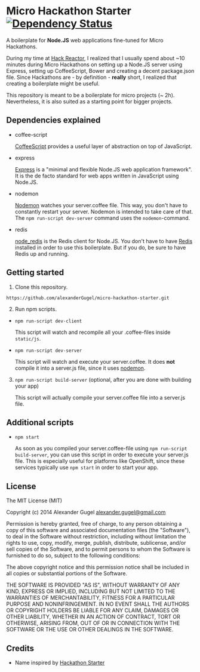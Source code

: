 Micro Hackathon Starter [![Dependency Status](https://gemnasium.com/alexanderGugel/micro-hackathon-starter.svg)](https://gemnasium.com/alexanderGugel/micro-hackathon-starter)
=======================

A boilerplate for **Node.JS** web applications fine-tuned for Micro Hackathons.

During my time at [Hack Reactor](http://www.hackreactor.com/), I realized that I usually spend about ~10 minutes during Micro Hackathons on setting up a Node.JS server using Express, setting up CoffeeScript, Bower and creating a decent package.json file. Since Hackathons are - by definition - **really** short, I realized that creating a boilerplate might be useful.

This repository is meant to be a boilerplate for micro projects (~ 2h). Nevertheless, it is also suited as a starting point for bigger projects.

Dependencies explained
----------------------

* coffee-script

  [CoffeeScript](http://coffeescript.org/) provides a useful layer of abstraction on top of JavaScript.

* express

  [Express](http://expressjs.com/) is a "minimal and flexible Node.JS web application framework". It is the de facto standard for web apps written in JavaScript using Node.JS.

* nodemon

  [Nodemon](http://nodemon.io/) watches your server.coffee file. This way, you don't have to constantly restart your server. Nodemon is intended to take care of that. The `npm run-script dev-server` command uses the `nodemon`-command.

* redis

  [node_redis](https://github.com/mranney/node_redis) is the Redis client for Node.JS. You don't have to have [Redis](http://redis.io/) installed in order to use this boilerplate. But if you do, be sure to have Redis up and running.

Getting started
---------------

1. Clone this repository.

  `https://github.com/alexanderGugel/micro-hackathon-starter.git`

2. Run npm scripts.

  * `npm run-script dev-client`

    This script will watch and recompile all your .coffee-files inside `static/js`.

  * `npm run-script dev-server`

    This script will watch and execute your server.coffee. It does **not** compile it into a server.js file, since it uses [nodemon](http://nodemon.io/).

3. `npm run-script build-server` (optional, after you are done with building your app)

    This script will actually compile your server.coffee file into a server.js file.

Additional scripts
------------------

* `npm start`

  As soon as you compiled your server.coffee-file using `npm run-script build-server`, you can use this script in order to execute your server.js file. This is especially useful for platforms like OpenShift, since these services typically use `npm start` in order to start your app.

License
-------

The MIT License (MIT)

Copyright (c) 2014 Alexander Gugel <alexander.gugel@gmail.com>

Permission is hereby granted, free of charge, to any person obtaining a copy
of this software and associated documentation files (the "Software"), to deal
in the Software without restriction, including without limitation the rights
to use, copy, modify, merge, publish, distribute, sublicense, and/or sell
copies of the Software, and to permit persons to whom the Software is
furnished to do so, subject to the following conditions:

The above copyright notice and this permission notice shall be included in
all copies or substantial portions of the Software.

THE SOFTWARE IS PROVIDED "AS IS", WITHOUT WARRANTY OF ANY KIND, EXPRESS OR
IMPLIED, INCLUDING BUT NOT LIMITED TO THE WARRANTIES OF MERCHANTABILITY,
FITNESS FOR A PARTICULAR PURPOSE AND NONINFRINGEMENT. IN NO EVENT SHALL THE
AUTHORS OR COPYRIGHT HOLDERS BE LIABLE FOR ANY CLAIM, DAMAGES OR OTHER
LIABILITY, WHETHER IN AN ACTION OF CONTRACT, TORT OR OTHERWISE, ARISING FROM,
OUT OF OR IN CONNECTION WITH THE SOFTWARE OR THE USE OR OTHER DEALINGS IN
THE SOFTWARE.

Credits
-------
* Name inspired by [Hackathon Starter](https://github.com/sahat/hackathon-starter)

